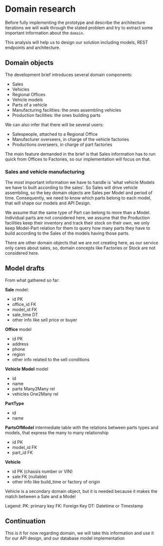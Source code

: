 # Domain research

Before fully implementing the prototype and describe the architecture iterations we will walk through the stated
problem and try to extract some important information about the `domain`.

This analysis will help us to design our solution including models, REST endpoints and architecture.


## Domain objects

The development brief introduces several domain components:
- Sales
- Vehicles
- Regional Offices
- Vehicle models
- Parts of a vehicle
- Manufacturing facilities: the ones assembling vehicles
- Production facilities: the ones building parts

We can also infer that there will be several users:
- Salespeople, attached to a Regional Office
- Manufacturer overseers, in charge of the vehicle factories
- Productions overseers, in charge of part factories

The main feature demanded in the brief is that Sales information has to run quick from Offices to Factories, so
our implementation will focus on that.

### Sales and vehicle manufacturing

The most important information we have to handle is 'what vehicle Models we have to built according to the sales'.
So Sales will drive vehicle assembling, so the key domain objects are Sales per Model and period of time. Consequently,
we  need to know which parts belong to each model, that will shape our models and API Design.

We assume that the same type of Part can belong to more than a Model.
Individual parts are not considered here, we assume that the Production facilities keep their inventory and track their
stock on their own, we only keep Model-Part relation for them to query how many parts they have to build according to
the Sales of the models having those parts.

There are other domain objects that we are not creating here, as our service only cares about sales, so, domain concepts
like Factories or Stock are not considered here.

## Model drafts

From what gathered so far:

**Sale** model:
- id PK
- office_id FK
- model_id FK
- sale_time DT
- other info like sell price or buyer

**Office** model
- id PK
- address
- phone
- region
- other info related to the sell conditions

**Vehicle Model** model
- id
- name
- parts Many2Many rel
- vehicles One2Many rel

**PartType**
- id
- name

**PartsOfModel** intermediate table with the relations between parts types and models, that express the many
to many relationship
- id PK
- model_id FK
- part_id FK

**Vehicle**
- id PK (chassis number or VIN)
- sale FK (nullable)
- other info like build_time or factory of origin

Vehicle is a secondary domain object, but it is needed because it makes the match between a Sale and a Model

Legend:
PK: primary key
FK: Foreign Key
DT: Datetime or Timestamp

## Continuation

This is it for now regarding domain, we will take this information and use it for our API design, and our database
model implementation